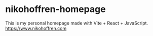 # nikohoffren-homepage

This is my personal homepage made with Vite + React + JavaScript.
https://www.nikohoffren.com
